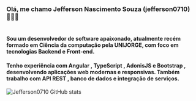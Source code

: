 ### Olá, me chamo Jefferson Nascimento Souza (jefferson0710) 🙋🏾‍♂️

#
#### Sou um desenvolvedor de software apaixonado, atualmente recém formado em Ciência da computação pela UNIJORGE, com foco em tecnologias Backend e Front-end.
#### Tenho experiência com Angular , TypeScript , AdonisJS e Bootstrap , desenvolvendo aplicações web modernas e responsivas. Também trabalho com API REST , banco de dados e integração de serviços.
![Jefferson0710 GitHub stats](https://github-readme-stats.vercel.app/api?username=jefferson0710&show_icons=true&theme=radical)
